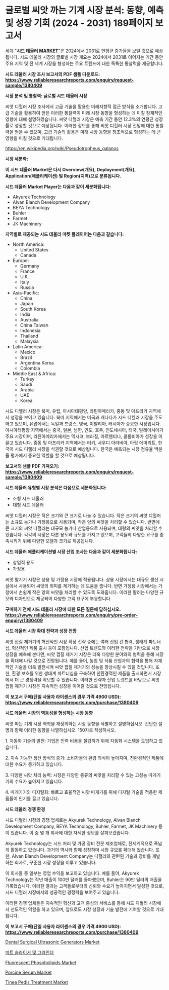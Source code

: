<p><h1>글로벌 씨앗 까는 기계 시장 분석: 동향, 예측 및 성장 기회 (2024 - 2031) 189페이지 보고서</h1></p><p>세계 "<strong><a href="https://www.reliableresearchreports.com/seed-dehullers-r1380409">시드 데울러 MARKET</a></strong>"은 2024에서 2031로 연평균 증가율을 보일 것으로 예상됩니다. 시드 데울러 시장의 글로벌 시장 개요는 2024에서 2031로 이어지는 기간 동안 주요 지역 및 전 세계 시장을 형성하는 주요 트렌드에 대한 독특한 통찰력을 제공합니다.</p>
<p><strong>시드 데울러 시장 조사 보고서의 PDF 샘플 다운로드: <a href="https://www.reliableresearchreports.com/enquiry/request-sample/1380409">https://www.reliableresearchreports.com/enquiry/request-sample/1380409</a></strong></p>
<p><strong>시장 분석 및 통찰력: 글로벌 시드 데울러 시장</strong></p>
<p><p>씨앗 디헐러 시장 조사에서 고급 기술을 활용한 미래지향적 접근 방식을 소개합니다. 고급 기술을 활용하여 얻은 이러한 통찰력이 미래 시장 동향을 형성하는 데 미칠 잠재적인 영향에 대해 설명하겠습니다. 씨앗 디헐러 시장은 예측 기간 동안 12.3%의 연평균 성장률로 성장할 것으로 예상됩니다. 이러한 정보를 통해 씨앗 디헐러 시장 전망에 대한 통찰력을 얻을 수 있으며, 고급 기술의 활용은 미래 시장 동향을 창조적으로 형성하는 데 큰 영향을 미칠 것으로 기대됩니다.</p></p>
<p><a href="%7CAUTHORITHY_DOMAIN_URL%7C">https://en.wikipedia.org/wiki/Pseudotropheus_galanos</a></p>
<p><strong>시장 세분화:</strong></p>
<p><strong>이 시드 데울러 Market은 다시 Overview(개요), Deployment(개요), Application(애플리케이션) 및 Region(지역)으로 분류됩니다.</strong></p>
<p><strong>시드 데울러 Market Player는 다음과 같이 세분화됩니다:</strong></p>
<p><ul><li>Akyurek Technology</li><li>Alvan Blanch Development Company</li><li>BEYA Technology</li><li>Buhler</li><li>Farmet</li><li>JK Machinery</li></ul></p>
<p><strong>지역별로 제공되는 시드 데울러 마켓 플레이어는 다음과 같습니다:</strong></p>
<p><ul>
    <li>
        North America:
        <ul>
            <li>United States</li>
            <li>Canada</li>
        </ul>
    </li>
    <li>
        Europe:
        <ul>
            <li>Germany</li>
            <li>France</li>
            <li>U.K.</li>
            <li>Italy</li>
            <li>Russia</li>
        </ul>
    </li>
    <li>
        Asia-Pacific:
        <ul>
            <li>China</li>
            <li>Japan</li>
            <li>South Korea</li>
            <li>India</li>
            <li>Australia</li>
            <li>China Taiwan</li>
            <li>Indonesia</li>
            <li>Thailand</li>
            <li>Malaysia</li>
        </ul>
    </li>
    <li>
        Latin America:
        <ul>
            <li>Mexico</li>
            <li>Brazil</li>
            <li>Argentina Korea</li>
            <li>Colombia</li>
        </ul>
    </li>
    <li>
        Middle East & Africa:
        <ul>
            <li>Turkey</li>
            <li>Saudi</li>
            <li>Arabia</li>
            <li>UAE</li>
            <li>Korea</li>
        </ul>
    </li>
    </ul></p>
<p><p>시드 디헬러 시장은 북미, 유럽, 아시아태평양, 라틴아메리카, 중동 및 아프리카 지역에서 성장을 보이고 있습니다. 북미 지역에서는 미국과 캐나다가 시드 디헬러 시장을 주도하고 있으며, 유럽에서는 독일과 프랑스, 영국, 이탈리아, 러시아가 중요한 시장입니다. 아시아태평양 지역에서는 중국, 일본, 남한, 인도, 호주, 인도네시아, 태국, 말레이시아가 주요 시장이며, 라틴아메리카에서는 멕시코, 브라질, 아르헨티나, 콜롬비아가 성장을 이끌고 있습니다. 중동 및 아프리카 지역에서는 터키, 사우디 아라비아, 아랍 에미리트, 한국이 시드 디헬러 시장을 석권할 것으로 예상됩니다. 한국은 예측되는 시장 점유율 백분율 평가에서 중요한 역할을 할 것으로 예상됩니다.</p></p>
<p><strong>보고서의 샘플 PDF 가져오기: <a href="https://www.reliableresearchreports.com/enquiry/request-sample/1380409">https://www.reliableresearchreports.com/enquiry/request-sample/1380409</a></strong></p>
<p><strong>시드 데울러 유형별 시장 분석은 다음으로 세분화됩니다:</strong></p>
<p><ul><li>소형 시드 데울러</li><li>대형 시드 데울러</li></ul></p>
<p><p>씨앗 디헐러 시장은 작은 크기와 큰 크기로 나눌 수 있습니다. 작은 크기의 씨앗 디헐러는 소규모 농가나 가정용으로 사용되며, 작은 양의 씨앗을 처리할 수 있습니다. 반면에 큰 크기의 씨앗 디헐러는 대규모 농가나 산업용으로 사용되며, 대량의 씨앗을 처리할 수 있습니다. 각각의 시장은 다른 용도와 규모를 가지고 있으며, 고객들의 다양한 요구를 충족시키기 위해 다양한 모델과 크기로 제공됩니다.</p></p>
<p><strong>시드 데울러 애플리케이션별 시장 산업 조사는 다음과 같이 세분화됩니다:</strong></p>
<p><ul><li>상업적 용도</li><li>가정용</li></ul></p>
<p><p>씨앗 딸기기 시장은 상용 및 가정용 시장에 적용됩니다. 상용 시장에서는 대규모 생산 시설에서 사용되어 씨앗의 외피를 제거하는 데 도움을 줍니다. 반면 가정용 시장에서는 가정에서 손쉽게 작은 양의 씨앗을 처리할 수 있도록 도와줍니다. 이러한 딸러는 다양한 규모와 디자인으로 제공되어 다양한 고객 요구에 부응합니다.</p></p>
<p><strong>구매하기 전에 시드 데울러 시장에 대한 모든 질문에 답하십시오. <a href="https://www.reliableresearchreports.com/enquiry/pre-order-enquiry/1380409">https://www.reliableresearchreports.com/enquiry/pre-order-enquiry/1380409</a></strong></p>
<p><strong>시드 데울러 시장 확대 전략과 성장 전망</strong></p>
<p><p>씨앗 껍질 제거기의 혁신적인 시장 확장 전략 중에는 여러 산업 간 협력, 생태계 파트너십, 혁신적인 제품 출시 등이 포함됩니다. 산업 트렌드와 이러한 전략을 기반으로 시장 성장을 예측해 본다면, 씨앗 껍질 제거기 시장은 더욱 다양한 분야와의 협력을 통해 시장을 확대해 나갈 것으로 전망됩니다. 예를 들어, 농업 및 식품 산업과의 협력을 통해 자체적인 기술을 더욱 발전시켜 씨앗 껍질 제거기의 성능을 향상시킬 수 있을 것입니다. 또한, 환경 보호를 위한 생태계 파트너십을 구축하여 친환경적인 제품을 출시하면서 시장에서 더 큰 경쟁력을 확보할 수 있습니다. 이러한 전략과 산업 트렌드를 바탕으로 씨앗 껍질 제거기 시장은 지속적인 성장을 이어갈 것으로 전망됩니다.</p></p>
<p><strong>이 보고서 구매(단일 사용자 라이센스의 경우 가격 4900 USD): <a href="https://www.reliableresearchreports.com/purchase/1380409">https://www.reliableresearchreports.com/purchase/1380409</a></strong></p>
<p><strong>시드 데울러 시장의 역동성을 형성하는 시장 동향</strong></p>
<p><p>씨앗 따는 기계 시장 역학을 재정의하는 시장 동향을 식별하고 설명하십시오. 간단한 설명과 함께 이러한 동향을 나열하십시오. 150자로 작성하시오.</p><p>1. 자동화 기술의 발전: 기업은 인력 비용을 절감하기 위해 자동화 시스템을 도입하고 있습니다.</p><p>  </p><p>2. 지속 가능한 생산 방식의 증가: 소비자들의 환경 의식이 높아지며, 친환경적인 제품에 대한 수요가 증가하고 있습니다.</p><p>  </p><p>3. 다양한 씨앗 처리 능력: 시장은 다양한 종류의 씨앗을 처리할 수 있는 고성능 따개기기의 수요가 높아지고 있습니다.</p><p>4. 따개기기의 디지털화: 빠르고 효율적인 씨앗 따개기를 위해 디지털 기술을 적용한 제품들이 인기를 끌고 있습니다.</p></p>
<p><strong>시드 데울러 경쟁 환경</strong></p>
<p><p>시드 디헐러 시장의 경쟁 업체로는 Akyurek Technology, Alvan Blanch Development Company, BEYA Technology, Buhler, Farmet, JK Machinery 등이 있습니다. 이 중 몇 개 회사에 대한 자세한 정보를 살펴보겠습니다.</p><p>Akyurek Technology는 시드 처리 및 가공 장비 전문 제조업체로, 전세계적으로 폭넓게 활동하고 있습니다. 과거의 역사와 함께 성장하며 시장 규모를 확대해 왔습니다. 또한, Alvan Blanch Development Company는 디헐러와 관련된 기술과 장비를 개발하는 회사로, 꾸준한 시장 성장을 이루고 있습니다. </p><p>이 회사들 중 일부는 영업 수익을 보고하고 있습니다. 예를 들어, Akyurek Technology는 작년 매출이 100만 달러를 돌파했으며, Buhler는 90만 달러의 매출을 기록했습니다. 이러한 결과는 고객들로부터의 신뢰와 수요가 높아지면서 달성한 것으로, 시드 디헐러 시장에서의 성공적인 경쟁력을 보여주고 있습니다.</p><p>이러한 경쟁 업체들은 지속적인 혁신과 고객 중심의 서비스를 통해 시드 디헐러 시장에서 선도적인 역할을 하고 있으며, 앞으로도 시장 성장과 기술 발전에 기여할 것으로 기대됩니다.</p></p>
<p><strong>이 보고서 구매(단일 사용자 라이센스의 경우 가격 4900 USD): <a href="https://www.reliableresearchreports.com/purchase/1380409">https://www.reliableresearchreports.com/purchase/1380409</a></strong></p>
<p><p><a href="https://www.linkedin.com/pulse/dental-surgical-ultrasonic-generators-market-global-regional-hzfdf?trackingId=y3bTHDfsQH%2B1TeMfYFMv5g%3D%3D">Dental Surgical Ultrasonic Generators Market</a></p><p><a href="https://github.com/sougarounis/Market-Research-Report-List-5/blob/main/861506785117.md">미트 슬라이서 및 그라인더</a></p><p><a href="https://www.linkedin.com/pulse/fluorescent-phospholipids-market-trends-analysis-opportunities-8rcjf?trackingId=jQXTL9DWThuutKlxRnLHvA%3D%3D">Fluorescent Phospholipids Market</a></p><p><a href="https://github.com/sifatuddin25/Market-Research-Report-List-2/blob/main/porcine-serum-market.md">Porcine Serum Market</a></p><p><a href="https://github.com/wrwgzwbr35/Market-Research-Report-List-2/blob/main/tinea-pedis-treatment-market.md">Tinea Pedis Treatment Market</a></p></p>
